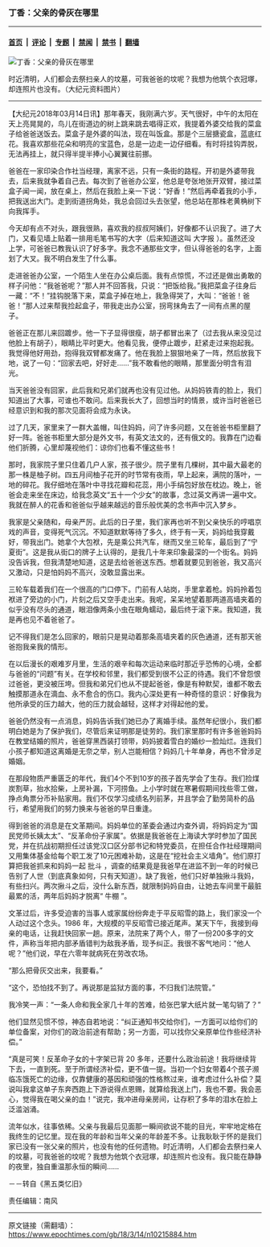 ### 丁香：父亲的骨灰在哪里

---

#### [首页](../../../..?n10215884) &nbsp;|&nbsp; [评论](../../../../../epoch-comment?n10215884) &nbsp;|&nbsp; [专题](../../../../../epoch-special?n10215884) &nbsp;|&nbsp; [禁闻](../../../../../epoch-news?n10215884) &nbsp;|&nbsp; [禁书](../../../../../books?n10215884) &nbsp;|&nbsp; [翻墙](https://github.com/gfw-breaker/nogfw/blob/master/README.md?n10215884)


<div><img alt="丁香：父亲的骨灰在哪里" class="attachment-djy_600_400 size-djy_600_400 wp-post-image" src="https://i.epochtimes.com/assets/uploads/2018/03/1204082233561528-600x400.jpg"/>
<div class="caption">
 <p>
  时近清明，人们都会去祭扫亲人的坟墓，可我爸爸的坟呢？我想为他筑个衣冠塚，却连照片也没有。（大纪元资料图片）
 </p>
</div></div><hr/><div class="post_content" id="artbody" itemprop="articleBody">
 <!-- article content begin -->
 <p>
  【大纪元2018年03月14日讯】那年春天，我刚满六岁。天气很好，中午的太阳在天上亮晃晃的，鸟儿在街道边的树上跳来跳去唱得正欢，我提着外婆交给我的菜盒子给爸爸送饭去。菜盒子是外婆的叫法，现在叫饭盒。那是个三层搪瓷盒，蓝底红花。我喜欢那些花朵和明亮的宝蓝色，总是一边走一边仔细看。有时将挂钩弄脱，无法再挂上，就只得半提半捧小心翼翼往前挪。
 </p>
 <p>
  爸爸在一家印染合作社当经理，离家不远，只有一条街的路程。开初是外婆带我去，后来我就争着自己去。每次到了爸爸办公室，他总是夸张地张开双臂，接过菜盒子闻一闻，放在桌上，然后在我脸上亲一下说：“好香！”然后再牵着我的小手，把我送出大门。走到街道拐角处，我总会回过头去张望，他总站在那株老黄桷树下向我挥手。
 </p>
 <p>
  今天却有点不对头，跟我很熟，喜欢我的叔叔阿姨们，好像都不认识我了。进了大门，又看见墙上贴着一排用毛笔书写的大字（后来知道这叫
  <ok href="https://www.epochtimes.com/gb/tag/%E5%A4%A7%E5%AD%97%E6%8A%A5.html">
   大字报
  </ok>
  ）。虽然还没上学，可爸爸已教我认识了好多字。我念不通那些文字，但认得爸爸的名字，上面划了大叉。我不明白发生了什么事。
 </p>
 <p>
  走进爸爸办公室，一个陌生人坐在办公桌后面。我有点惊慌，不过还是做出勇敢的样子问他：“我爸爸呢？”那人并不回答我，只说：“把饭给我。”我把菜盒子往身后一藏：“不！”挂钩脱落下来，菜盒子掉在地上，我急得哭了，大叫：“爸爸！爸爸！”那人过来帮我捡起盒子，带我走出办公室，拐弯抹角去了一间有点黑的屋子。
 </p>
 <p>
  爸爸正在那儿来回踱步。他一下子显得很瘦，胡子都冒出来了（过去我从来没见过他脸上有胡子），眼睛比平时更大。他看见我，便停止踱步，赶紧走过来抱起我。我觉得他好用劲，抱得我双臂都发痛了。他在我脸上狠狠地亲了一阵，然后放我下地，说了一句：“回家去吧，好好走……”我不敢看他的眼睛，那里面分明含有泪光。
 </p>
 <p>
  当天爸爸没有回家，此后我和兄弟们就再也没有见过他。从妈妈铁青的脸上，我们知道出了大事，可谁也不敢问。后来我长大了，回想当时的情景，或许当时爸爸已经意识到和我的那次见面将会成为永诀。
 </p>
 <p>
  过了几天，家里来了一群大盖帽，叫住妈妈，问了许多问题，又在爸爸书柜里翻了好一阵。爸爸书柜里大部分是外文书，有英文法文的，还有俄文的。我靠在门边看他们折腾，心里却蔑视他们：谅你们也看不懂这些书！
 </p>
 <p>
  那时，我家院子里只住着几户人家，孩子很少。院子里有几棵树，其中最大最老的那一株是柚子树。四五月间柚子花开的时节常有夜雨，早上起来，满院的落叶，一地的碎花。我仔细地在落叶中寻找花瓣和花蕊，用小手绢包好放在枕边。晚上，爸爸会走来坐在床边，给我念英文“五十一个少女”的故事，念过英文再讲一遍中文。我就在醉人的花香和爸爸似乎越来越远的音乐般优美的念书声中沉入梦乡。
 </p>
 <p>
  我家是父亲随和，母亲严厉。此后的日子里，我们家再也听不到父亲快乐的哼唱京戏的声音，变得死气沉沉。不知道默默等待了多久，终于有一天，妈妈给我穿戴好，带我出门。她拿个大包袱，先是乘公共汽车，继而又坐三轮车，最后到了“宁夏街”。这是我从街口的牌子上认得的，是我几十年来印象最深的一个街名。妈妈没告诉我，但我清楚地知道，这是去给爸爸送东西。想着就要见到爸爸，我又高兴又激动，只是怕妈妈不高兴，没敢显露出来。
 </p>
 <p>
  三轮车载着我们在一个很高的门口停下。门前有人站岗，手里拿着枪。妈妈拎着包袱进了旁边的小门，片刻之后又空手走出来。我呢，呆呆地望着那两道高墙夹着的似乎没有尽头的通道，眼泪像两条小虫在眼角蠕动，最后终于滚下来。我知道，我是再也见不着爸爸了。
 </p>
 <p>
  记不得我们是怎么回家的，眼前只是晃动着那条高墙夹着的灰色通道，还有那天爸爸抱我亲我的情形。
 </p>
 <p>
  在以后漫长的艰难岁月里，生活的艰辛和每次运动来临时那近乎恐怖的心境，全都与爸爸的“问题”有关。在学校和邻里，我们都受到很不公正的待遇。我们不曾怨恨过爸爸，更没被压垮。但我和弟兄们也从不提起爸爸，像是有种默契，谁都不敢去触摸那道永在滴血、永不愈合的伤口。我内心深处更有一种奇怪的意识：好像我为他所承受的压力越大，他的压力就会越轻，这样才对得起他的爱。
 </p>
 <p>
  爸爸仍然没有一点消息，妈妈告诉我们她已办了离婚手续。虽然年纪很小，我们都明白她是为了保护我们，尽管后来证明那是徒劳的。我们家里那时有许多爸爸妈妈在教堂结婚的照片，爸爸穿黑西装打领带，妈妈披着雪白的婚纱一脸灿烂。连我们小孩子都知道这离婚是无奈之举，别人岂能相信？妈妈几十年单身，再也不曾涉足婚姻。
 </p>
 <p>
  在那段物质严重匮乏的年代，我们4个不到10岁的孩子首先学会了生存。我们捡煤炭割草，抬水拾柴，上房补漏，下河捞鱼。上小学时就在寒暑假期间找些零工做，挣点角票分币补贴家用。我们不仅学习成绩名列前茅，并且学会了勤劳简朴的品行，希望用我们的努力换来与爸爸的早日重逢。
 </p>
 <p>
  得到爸爸的消息是在文革期间。妈妈单位的革委会通过内查外调，将妈妈定为“国民党师长姨太太”、“反革命份子家属”。依据是我爸爸在上海读大学时参加了国民党，并在抗战初期担任过该党汉口区分部书记和特党委员，在担任合作社经理期间又用集体基金给每个职工发了10元困难补助，这是在“挖社会主义墙角”。他们原打算把我爸抓来和妈妈一起
  <ok href="https://www.epochtimes.com/gb/tag/%E6%89%B9%E6%96%97.html">
   批斗
  </ok>
  ，调查的结果竟是我爸早在进监不到一年的时候已告别了人世（到底真象如何，只有天知道）。缺了我爸，他们只好单独揪斗我妈，有些扫兴。两次揪斗之后，没什么新东西，就限制妈妈自由，让她去车间里干最脏最累的活，两年后妈妈才脱离“
  <ok href="https://www.epochtimes.com/gb/tag/%E7%89%9B%E6%A3%9A.html">
   牛棚
  </ok>
  ”。
 </p>
 <p>
  文革过后，许多受迫害的当事人或家属纷纷奔走于平反昭雪的路上，我们家没一个人动过这个念头。1986 年，大规模的平反昭雪已接近尾声。某天下午，我接到母亲的电话，让我赶快回家一趟。原来，法院来了两个人，带了一份200多字的文件，声称当年把内部矛盾错判为敌我矛盾，现予纠正。我很不客气地问：“他人呢？”他们说，早在六零年就病死在劳改农场。
 </p>
 <p>
  “那么把骨灰交出来，我要看。”
 </p>
 <p>
  “这个，恐怕找不到了。再说那是监狱方面的事，不归我们法院管。”
 </p>
 <p>
  我冷笑一声：“一条人命和我全家几十年的苦难，给张巴掌大纸片就一笔勾销了？”
 </p>
 <p>
  他们显然见惯不惊，神态自若地说：“纠正通知书交给你们，一方面可以给你们的单位备案，对你们的政治前途有帮助；另一方面，可以找你父亲原单位作些经济补偿。”
 </p>
 <p>
  “真是可笑！反革命子女的十字架已背 20 多年，还要什么政治前途！我将继续背下去，一直到死。至于所谓经济补偿，更不值一提。当初一个妇女带着4个孩子濒临冻饿死亡的边缘，仅靠健康的基因和顽强的性格熬过来，谁考虑过什么补偿？莫说叫我拿这单子东奔西跑上下游说得点恩赐，就算给我送上门，我也不要。我会恶心，觉得我在喝父亲的血！”说完，我冲进母亲房间，让存积了多年的泪水在脸上泛滥汹涌。
 </p>
 <p>
  流年似水，往事依稀。父亲与我最后见面那一瞬间欲说不能的目光，牢牢地定格在我终生的记忆里。现在我的年龄和当年父亲的年龄差不多。让我耿耿于怀的是我们家已没有一张父亲的照片，也没有他的任何遗物。时近清明，人们都会去祭扫亲人的坟墓，可我爸爸的坟呢？我想为他筑个衣冠塚，却连照片也没有。我只能在静静的夜里，独自重温那永恒的瞬间……
 </p>
 <p>
  －－转自《黑五类忆旧》
 </p>
 <p>
  责任编辑：南风
 </p>
 <p>
 </p>
 <!-- article content end -->
 <div id="below_article_ad">
 </div>
</div>


---

原文链接（需翻墙）：https://www.epochtimes.com/gb/18/3/14/n10215884.htm